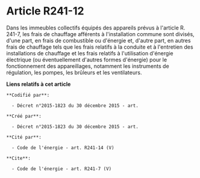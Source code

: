 # Article R241-12

Dans les immeubles collectifs équipés des appareils prévus à l'article R. 241-7, les frais de chauffage afférents à
l'installation commune sont divisés, d'une part, en frais de combustible ou d'énergie et, d'autre part, en autres frais de
chauffage tels que les frais relatifs à la conduite et à l'entretien des installations de chauffage et les frais relatifs à
l'utilisation d'énergie électrique (ou éventuellement d'autres formes d'énergie) pour le fonctionnement des appareillages,
notamment les instruments de régulation, les pompes, les brûleurs et les ventilateurs.

**Liens relatifs à cet article**

	**Codifié par**:

	  - Décret n°2015-1823 du 30 décembre 2015 - art.

	**Créé par**:

	  - Décret n°2015-1823 du 30 décembre 2015 - art.

	**Cité par**:

	  - Code de l'énergie - art. R241-14 (V)

	**Cite**:

	  - Code de l'énergie - art. R241-7 (V)
